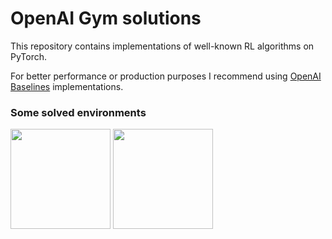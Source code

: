 # OpenAI Gym solutions

This repository contains implementations of well-known RL algorithms on PyTorch.

For better performance or production purposes I recommend using <a href='https://github.com/openai/baselines'>OpenAI Baselines</a> implementations.


### Some solved environments

<img height=160 src='envs/atari/pong/results/duel_ddqn.gif'>
<img height=160 src='envs/box2d/bipedal_walker_hardcore/results/ac3.gif'>